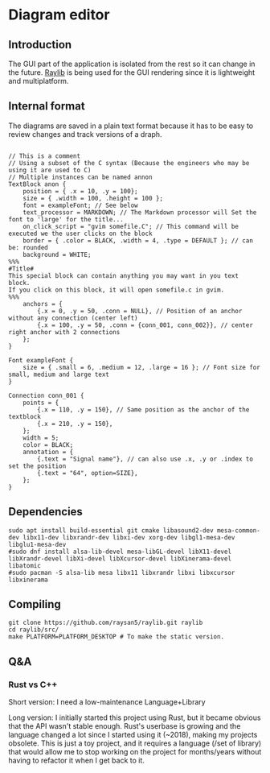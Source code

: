 # Diagram editor

## Introduction
The GUI part of the application is isolated from the rest so it can change in the future.
[Raylib](https://www.raylib.com/) is being used for the GUI rendering since it is lightweight
and multiplatform.

## Internal format
The diagrams are saved in a plain text format because it has to be easy to review changes and
track versions of a draph.

```

// This is a comment
// Using a subset of the C syntax (Because the engineers who may be using it are used to C)
// Multiple instances can be named annon
TextBlock anon {
    position = { .x = 10, .y = 100};
    size = { .width = 100, .height = 100 };
    font = exampleFont; // See below
    text_processor = MARKDOWN; // The Markdown processor will Set the font to 'large' for the title...
    on_click_script = "gvim somefile.C"; // This command will be executed we the user clicks on the block
    border = { .color = BLACK, .width = 4, .type = DEFAULT }; // can be: rounded
    background = WHITE;
%%%
#Title#
This special block can contain anything you may want in you text block.
If you click on this block, it will open somefile.c in gvim.
%%%
    anchors = {
        {.x = 0, .y = 50, .conn = NULL}, // Position of an anchor without any connection (center left)
        {.x = 100, .y = 50, .conn = {conn_001, conn_002}}, // center right anchor with 2 connections
    };
}

Font exampleFont {
    size = { .small = 6, .medium = 12, .large = 16 }; // Font size for small, medium and large text
}

Connection conn_001 {
    points = {
        {.x = 110, .y = 150}, // Same position as the anchor of the textblock
        {.x = 210, .y = 150},
    };
    width = 5;
    color = BLACK;
    annotation = {
        {.text = "Signal name"}, // can also use .x, .y or .index to set the position
        {.text = "64", option=SIZE},
    };
}
```

## Dependencies
```
sudo apt install build-essential git cmake libasound2-dev mesa-common-dev libx11-dev libxrandr-dev libxi-dev xorg-dev libgl1-mesa-dev libglu1-mesa-dev
#sudo dnf install alsa-lib-devel mesa-libGL-devel libX11-devel libXrandr-devel libXi-devel libXcursor-devel libXinerama-devel libatomic
#sudo pacman -S alsa-lib mesa libx11 libxrandr libxi libxcursor libxinerama
```
## Compiling
```
git clone https://github.com/raysan5/raylib.git raylib
cd raylib/src/
make PLATFORM=PLATFORM_DESKTOP # To make the static version.
```

## Q&A

### Rust vs C++
Short version: I need a low-maintenance Language+Library


Long version: I initially started this project using Rust, but it became obvious that the API
wasn't stable enough. Rust's userbase is growing and the language changed a lot since I started
using it (~2018), making my projects obsolete.
This is just a toy project, and it requires a language (/set of library) that would allow me to
stop working on the project for months/years without having to refactor it when I get back to it.
